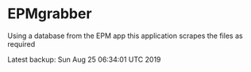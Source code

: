 # EPMgrabber
Using a database from the EPM app this application scrapes the files as required


Latest backup: Sun Aug 25 06:34:01 UTC 2019

